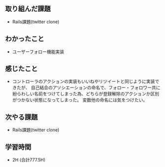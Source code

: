 ## 取り組んだ課題
- Rails課題(twitter clone)

## わかったこと
- ユーザーフォロー機能実装
  
## 感じたこと  
- コントローラのアクションの実装もいいねやリツイートと同じように実装できたが、
自己結合のアソシエーションの命名で、フォロー・フォロワー共に紛らわしい名前をつけてしまった為、どちらが登録解除のアクションか区別がつかない状態になってしまった。
変数他の命名には気をつけたい。

## 次やる課題  
- Rails課題(twitter clone)
  
## 学習時間  
- 2H (合計777.5H)
